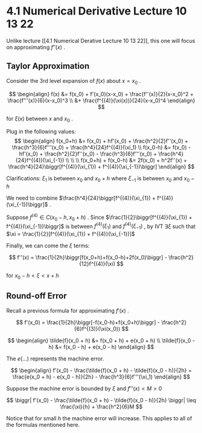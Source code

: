 # 4.1 Numerical Derivative Lecture 10 13 22
Unlike lecture [[4.1 Numerical Derative Lecture 10 13 22]], this one will focus on approximating $f''(x)$ .

## Taylor Approximation
Consider the 3rd level expansion of $f(x)$ about $x=x_0$ .

$$
\begin{align}
f(x) &= f(x_0) + f'(x_0)(x-x_0) + \frac{f''(x)}{2}(x-x_0)^2 + \frac{f'''(x)}{6}(x-x_0)^3 \\
&+ \frac{f^{(4)}(\xi(x))}{24}(x-x_0)^4
\end{align}
$$

for $\xi(x)$ between $x$ and $x_0$ .

Plug in the following values:
$$
\begin{align}
f(x_0+h) &= f(x_0) + hf'(x_0) + \frac{h^2}{2}f''(x_0) + \frac{h^3}{6}f'''(x_0) + \frac{h^4}{24}f^{(4)}(\xi_1)
\\
f(x_0-h) &= f(x_0) - hf'(x_0) + \frac{h^2}{2}f''(x_0) - \frac{h^3}{6}f'''(x_0) + \frac{h^4}{24}f^{(4)}(\xi_{-1})
\\ \\ \\
f(x_0+h) + f(x_0-h) &= 2f(x_0) + h^2f''(x) + \frac{h^4}{24}\biggr[f^{(4)}(\xi_{1}) + f^{(4)}(\xi_{-1})\biggr]
\end{align}
$$

Clarifications: 
$\xi_1$ is between $x_0$ and $x_0 + h$ where $\xi_{-1}$ is between $x_0$ and $x_0 - h$

We need to combine $\frac{h^4}{24}\biggr[f^{(4)}(\xi_{1}) + f^{(4)}(\xi_{-1})\biggr]$ .

Suppose $f^{(4)}\in C(x_0-h, x_0+h)$ .
Since $\frac{1}{2}\biggr[f^{(4)}(\xi_{1}) + f^{(4)}(\xi_{-1})\biggr]$ is between $f^{(4)}(\xi_{1})$ and $f^{(4)}(\xi_{-1})$ , by IVT $\exists \xi$ such that $\xi = \frac{1}{2}[f^{(4)}(\xi_{1}) + f^{(4)}(\xi_{-1})]$

Finally, we can come the $\xi$ terms:

$$
f''(x) = \frac{1}{2h}\biggr[f(x_0+h)+f(x_0-h)+2f(x_0)\biggr] - \frac{h^2}{12}f^{(4)}(\xi)
$$

for $x_0 - h \lt \xi \lt x + h$

## Round-off Error
Recall a previous formula for approximating $f'(x)$ .

$$
f'(x_0) = \frac{1}{2h}\biggr[-f(x_0-h)+f(x_0+h)\biggr] - \frac{h^2}{6}f^{(3)}(\xi(x_0)) 
$$


$$
\begin{align}
\tilde{f}(x_0 + h) &= f(x_0 + h) + e(x_0 + h) \\
\tilde{f}(x_0 - h) &= f(x_0 - h) + e(x_0 - h)
\end{align}
$$

The $e(\dotso)$ represents the machine error. 

$$
\begin{align}
f'(x_0) - \frac{\tilde{f}(x_0 + h) - \tilde{f}(x_0 - h)}{2h} = \frac{e(x_0 + h) - e(x_0 - h)}{2h} - \frac{h^3}{6}f'''(\xi_1)
\end{align}
$$

Suppose the machine error is bounded by $\xi$ and $f'''(x) \lt M \gt 0$ 

$$
\biggr| f'(x_0) - \frac{\tilde{f}(x_0 + h) - \tilde{f}(x_0 - h)}{2h} \biggr| \leq \frac{\xi}{h} + \frac{h^2}{6}M
$$

Notice that for small $h$ the machine error will increase. This applies to all of the formulas mentioned here. 